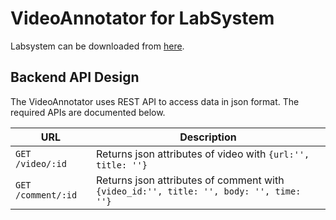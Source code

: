 # VideoAnnotator for LabSystem

Labsystem can be downloaded from [here](sourceforge.net/projects/labsystem/).

## Backend API Design

The VideoAnnotator uses REST API to access data in json format. The required APIs are documented below.

URL | Description
-- | --
`GET /video/:id` | Returns json attributes of video with `{url:'', title: ''}`
`GET /comment/:id` | Returns json attributes of comment with `{video_id:'', title: '', body: '', time: ''}`
